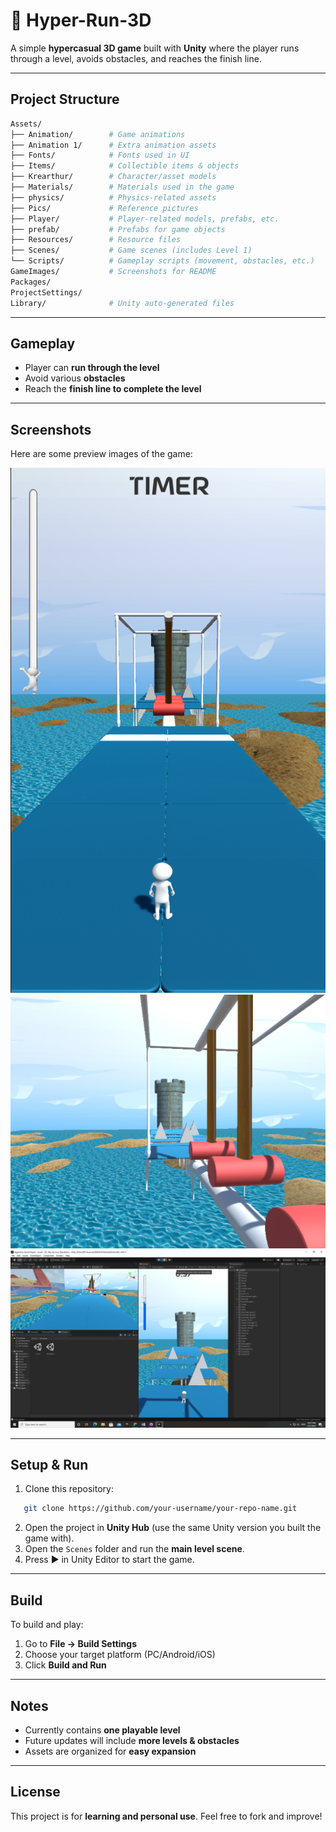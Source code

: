 # 🏃 Hyper-Run-3D

A simple **hypercasual 3D game** built with **Unity** where the player runs through a level, avoids obstacles, and reaches the finish line.

---

##  Project Structure

```bash
Assets/
├── Animation/        # Game animations
├── Animation 1/      # Extra animation assets
├── Fonts/            # Fonts used in UI
├── Items/            # Collectible items & objects
├── Krearthur/        # Character/asset models
├── Materials/        # Materials used in the game
├── physics/          # Physics-related assets
├── Pics/             # Reference pictures
├── Player/           # Player-related models, prefabs, etc.
├── prefab/           # Prefabs for game objects
├── Resources/        # Resource files
├── Scenes/           # Game scenes (includes Level 1)
└── Scripts/          # Gameplay scripts (movement, obstacles, etc.)
GameImages/           # Screenshots for README
Packages/
ProjectSettings/
Library/              # Unity auto-generated files
```

---

## Gameplay

- Player can **run through the level**  
- Avoid various **obstacles**  
- Reach the **finish line to complete the level**  

---

## Screenshots

Here are some preview images of the game:

![Gameplay Screenshot 1](GameImages\start-view.png)  
![Gameplay Screenshot 2](GameImages\obstacles-view.png)  
![Gameplay Screenshot 3](GameImages\project-view.png)  


---

## Setup & Run

1. Clone this repository:
```bash
   git clone https://github.com/your-username/your-repo-name.git
```

2. Open the project in **Unity Hub** (use the same Unity version you built the game with).
3. Open the `Scenes` folder and run the **main level scene**.
4. Press ▶️ in Unity Editor to start the game.

---

##  Build

To build and play:

1. Go to **File → Build Settings**
2. Choose your target platform (PC/Android/iOS)
3. Click **Build and Run**

---

##  Notes

* Currently contains **one playable level**
* Future updates will include **more levels & obstacles**
* Assets are organized for **easy expansion**

---

## License

This project is for **learning and personal use**.
Feel free to fork and improve!

